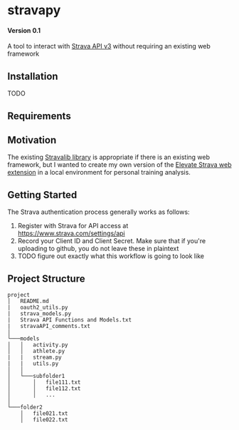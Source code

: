 # stravapy
#### Version 0.1
A tool to interact with [Strava API v3](https://developers.strava.com/) without requiring an existing web framework

## Installation
TODO 

## Requirements

## Motivation
The existing [Stravalib library](https://github.com/hozn/stravalib "Stravalib GitHub") is appropriate if there is an existing web framework, but I wanted to create my own version of the [Elevate Strava web extension](https://thomaschampagne.github.io/elevate/#/landing "Elevate Strava Homepage") in a local environment for personal training analysis. 

## Getting Started
The Strava authentication process generally works as follows:
1. Register with Strava for API access at https://www.strava.com/settings/api
2. Record your Client ID and Client Secret. Make sure that if you're uploading to github, you do not leave these in plaintext
4. TODO figure out exactly what this workflow is going to look like

## Project Structure
```
project
│   README.md
|   oauth2_utils.py
|   strava_models.py
|   Strava API Functions and Models.txt
|   stravaAPI_comments.txt
│
└───models
│   │   activity.py
│   │   athlete.py
|   |   stream.py
|   |   utils.py
│   │
│   └───subfolder1
│       │   file111.txt
│       │   file112.txt
│       │   ...
│   
└───folder2
    │   file021.txt
    │   file022.txt
```
